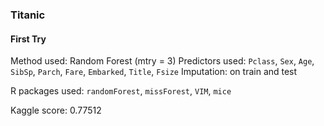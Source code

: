 ### Titanic

#### First Try

Method used: Random Forest (mtry = 3)
Predictors used: ``Pclass``, ``Sex``, ``Age``, ``SibSp``, ``Parch``, ``Fare``, ``Embarked``, ``Title``, ``Fsize``
Imputation: on train and test

R packages used: ``randomForest``, ``missForest``, ``VIM``, ``mice``

Kaggle score: 0.77512

